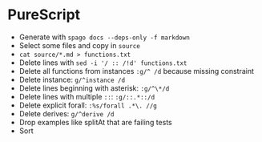 # PureScript

- Generate with `spago docs --deps-only -f markdown`
- Select some files and copy in `source`
- `cat source/*.md > functions.txt`
- Delete lines with `sed -i '/ :: /!d' functions.txt`
- Delete all functions from instances `:g/^ /d` because missing constraint
- Delete instance: `g/^instance /d`
- Delete lines beginning with asterisk: `:g/^\*/d`
- Delete lines with multiple `::`: `:g/::.*::/d`
- Delete explicit forall: `:%s/forall .*\. //g`
- Delete derives: `g/^derive /d`
- Drop examples like splitAt that are failing tests
- Sort

